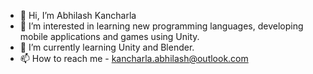 - 👋 Hi, I’m Abhilash Kancharla
- 👀 I’m interested in learning new programming languages, developing mobile applications and games using Unity.
- 🌱 I’m currently learning Unity and Blender.
- 📫 How to reach me - kancharla.abhilash@outlook.com

<!---
akanchar/akanchar is a ✨ special ✨ repository because its `README.md` (this file) appears on your GitHub profile.
You can click the Preview link to take a look at your changes.
--->

